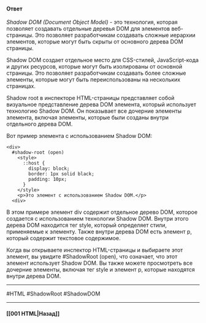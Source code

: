 #### Ответ

*Shadow DOM (Document Object Model)* - это технология, которая позволяет создавать отдельные деревья DOM для элементов веб-страницы. Это позволяет разработчикам создавать сложные иерархии элементов, которые могут быть скрыты от основного дерева DOM страницы.

Shadow DOM создает отдельное место для CSS-стилей, JavaScript-кода и других ресурсов, которые могут быть изолированы от основной страницы. Это позволяет разработчикам создавать более сложные элементы, которые могут быть переиспользованы на нескольких страницах.

Shadow root в инспекторе HTML-страницы представляет собой визуальное представление дерева DOM элемента, который использует технологию Shadow DOM. Он показывает все дочерние элементы элемента, включая элементы, которые были созданы внутри отдельного дерева DOM.

Вот пример элемента с использованием Shadow DOM:

```
<div>
  #shadow-root (open)
    <style>
      ::host {
        display: block;
        border: 1px solid black;
        padding: 10px;
      }
    </style>
    <p>Это элемент с использованием Shadow DOM.</p>
  <div>
```

В этом примере элемент div содержит отдельное дерево DOM, которое создается с использованием технологии Shadow DOM. Внутри этого дерева DOM находится тег style, который определяет стили, применяемые к элементу. Также внутри дерева DOM есть элемент p, который содержит текстовое содержимое.

Когда вы открываете инспектор HTML-страницы и выбираете этот элемент, вы увидите #ShadowRoot (open), что означает, что этот элемент использует Shadow DOM. Вы также можете просмотреть все дочерние элементы, включая тег style и элемент p, которые находятся внутри дерева DOM.

___
#HTML #ShadowRoot #ShadowDOM

___

#### [[001 HTML|Назад]]